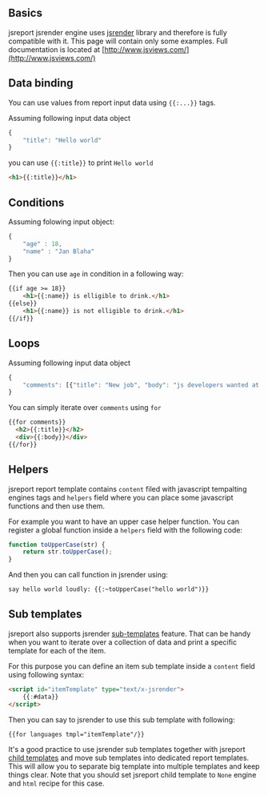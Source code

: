

## Basics

jsreport jsrender engine uses [jsrender](http://www.jsviews.com/) library and therefore is fully compatible with it. This page will contain only some examples. Full documentation is located at [http://www.jsviews.com/](http://www.jsviews.com/)

## Data binding

You can use values from report input data using `{{:...}}` tags.

Assuming following input data object
```js
{
    "title": "Hello world"
}
```

you can use `{{:title}}` to print `Hello world`

```html
<h1>{{:title}}</h1>
```

## Conditions

Assuming folowing input object:
```js
{
    "age" : 18,
    "name" : "Jan Blaha"
}
```

Then you can use `age` in condition in a following way:

```html
{{if age >= 18}}
    <h1>{{:name}} is elligible to drink.</h1>
{{else}}
    <h1>{{:name}} is not elligible to drink.</h1>
{{/if}}
```

## Loops

Assuming following input data object
```js
{
    "comments": [{"title": "New job", "body": "js developers wanted at... " }]
}
```

You can simply iterate over `comments` using `for`

```html
{{for comments}}
  <h2>{{:title}}</h2>
  <div>{{:body}}</div>
{{/for}}
```

## Helpers

jsreport report template contains `content` filed with javascript tempalting engines tags and `helpers` field where you can place some javascript functions and then use them.

For example you want to have an upper case helper function. You can register a global function inside a `helpers` field with the following code:

```javascript
function toUpperCase(str) {
    return str.toUpperCase();
}
```

And then you can call function in jsrender using:
```html
say hello world loudly: {{:~toUpperCase("hello world")}}
```

## Sub templates
jsreport also supports jsrender [sub-templates](http://www.jsviews.com/#samples/jsr/composition/sub-templates) feature. That can be handy when you want to iterate over a collection of data and print a specific template for each of the item.

For this purpose you can define an item sub template inside a `content` field using following syntax:

```html
<script id="itemTemplate" type="text/x-jsrender">
    {{:#data}}
</script>
```

Then you can say to jsrender to use this sub template with following:

```html
{{for languages tmpl="itemTemplate"/}}
```

It's a good practice to use jsrender sub templates together with jsreport [child templates](https://jsreport.net/learn/child-templates) and move sub templates into dedicated report templates. This will allow you to separate big template into multiple templates and keep things clear. Note that you should set jsreport child template to `None` engine and `html` recipe for this case.
